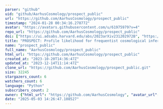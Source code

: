 ```yaml
---
parser: "github"
uid: "github/AarhusCosmology/prospect_public"
url: "https://github.com/AarhusCosmology/prospect_public"
timestamp: "2024-01-28 00:34:16.278772"
avatar: "https://avatars.githubusercontent.com/u/61975979?v=4"
repo_url: "https://github.com/AarhusCosmology/prospect_public"
doi: ["https://ui.adsabs.harvard.edu/abs/2023arXiv231202972B", "https://ui.adsabs.harvard.edu/abs/2023ascl.soft12002B/abstract"]
title: "PROSPECT: Profile likelihood for frequentist cosmological inference"
name: "prospect_public"
full_name: "AarhusCosmology/prospect_public"
html_url: "https://github.com/AarhusCosmology/prospect_public"
created_at: "2023-10-20T14:36:47Z"
updated_at: "2023-12-14T11:14:47Z"
clone_url: "https://github.com/AarhusCosmology/prospect_public.git"
size: 32245
stargazers_count: 6
watchers_count: 6
language: "Python"
subscribers_count: 2
owner: {"html_url": "https://github.com/AarhusCosmology", "avatar_url": "https://avatars.githubusercontent.com/u/61975979?v=4", "login": "AarhusCosmology", "type": "Organization"}
date: "2025-05-03 14:26:47.108527"
---
```

